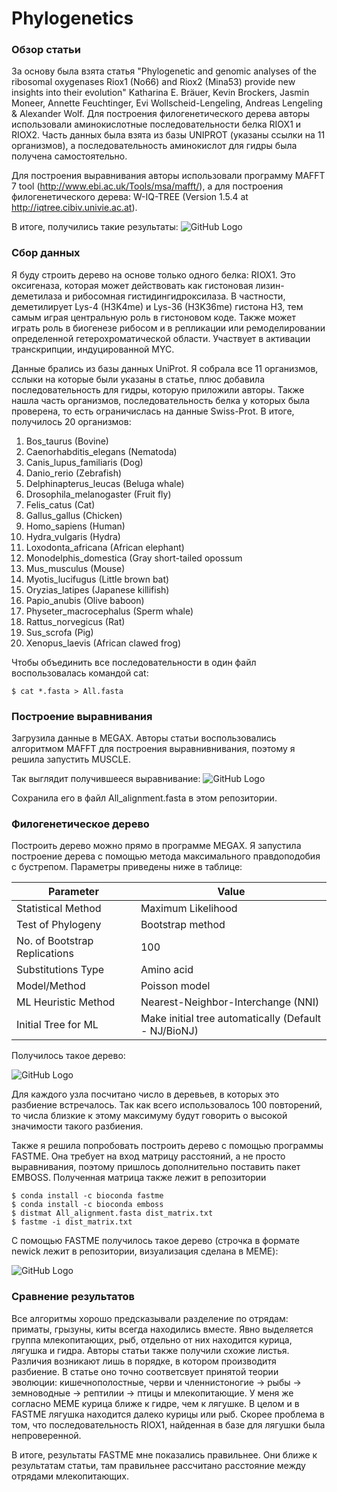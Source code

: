 # Phylogenetics

### Обзор статьи
За основу была взята статья "Phylogenetic and genomic analyses of the ribosomal oxygenases Riox1 (No66) and Riox2 (Mina53) provide new insights into their evolution" Katharina E. Bräuer, Kevin Brockers, Jasmin Moneer, Annette Feuchtinger, Evi Wollscheid-Lengeling, Andreas Lengeling & Alexander Wolf. Для построения филогенетического дерева авторы использовали аминокислотные последовательности белка RIOX1 и RIOX2. Часть данных была взята из базы UNIPROT (указаны ссылки на 11 организмов), а последовательность аминокислот для гидры была получена самостоятельно.

Для построения выравнивания авторы использовали программу MAFFT 7 tool (http://www.ebi.ac.uk/Tools/msa/mafft/), а для построения филогенетического дерева: W-IQ-TREE (Version 1.5.4 at http://iqtree.cibiv.univie.ac.at).

В итоге, получились такие результаты:
![GitHub Logo](/Images/results.png)

### Сбор данных
Я буду строить дерево на основе только одного белка: RIOX1. Это оксигеназа, которая может действовать как гистоновая лизин-деметилаза и рибосомная гистидингидроксилаза. В частности, деметилирует Lys-4 (H3K4me) и Lys-36 (H3K36me) гистона H3, тем самым играя центральную роль в гистоновом коде. Также может играть роль в биогенезе рибосом и в репликации или ремоделировании определенной гетерохроматической области. Участвует в активации транскрипции, индуцированной MYC.

Данные брались из базы данных UniProt. Я собрала все 11 организмов, сслыки на которые были указаны  в статье, плюс добавила последовательность для гидры, которую приложили авторы. Также нашла часть организмов, последовательность белка у которых была проверена, то есть ограничислась на данные Swiss-Prot. В итоге, получилось 20 организмов:
1. Bos_taurus (Bovine)
2. Caenorhabditis_elegans (Nematoda)
3. Canis_lupus_familiaris (Dog)
4. Danio_rerio (Zebrafish)
5. Delphinapterus_leucas (Beluga whale)
6. Drosophila_melanogaster (Fruit fly)
7. Felis_catus (Cat)
8. Gallus_gallus (Chicken)
9. Homo_sapiens (Human)
10. Hydra_vulgaris (Hydra)
11. Loxodonta_africana (African elephant)
12. Monodelphis_domestica (Gray short-tailed opossum
13. Mus_musculus (Mouse)
14. Myotis_lucifugus (Little brown bat)
15. Oryzias_latipes (Japanese killifish)
16. Papio_anubis (Olive baboon)
17. Physeter_macrocephalus (Sperm whale)
18. Rattus_norvegicus (Rat)
19. Sus_scrofa (Pig)
20. Xenopus_laevis (African clawed frog)

Чтобы объединить все последовательности в один файл воспользовалась командой cat:
```
$ cat *.fasta > All.fasta
```

### Построение выравнивания

Загрузила данные в MEGAX. Авторы статьи воспользовались алгоритмом MAFFT для построения выравнивнивания, поэтому я решила запустить MUSCLE. 

Так выглядит получившееся выравнивание:
![GitHub Logo](/Images/alignment.png)

Сохранила его в файл All_alignment.fasta в этом репозитории.

### Филогенетическое дерево

Построить дерево можно прямо в программе MEGAX. Я запустила построение дерева с помощью метода максимального правдоподобия с бустрепом. Параметры приведены ниже в таблице:

| Parameter | Value |
| ------------- | ----- |
| Statistical Method | Maximum Likelihood |
| Test of Phylogeny | Bootstrap method |
| No. of Bootstrap Replications | 100 |
| Substitutions Type | Amino acid |
| Model/Method | Poisson model |
| ML Heuristic Method | Nearest-Neighbor-Interchange (NNI) |
| Initial Tree for ML | Make initial tree automatically (Default - NJ/BioNJ) |

Получилось такое дерево:

![GitHub Logo](/Images/tree_meme.png)

Для каждого узла посчитано число в деревьев, в которых это разбиение встречалось. Так как всего использовалось 100 повторений, то числа близкие к этому максимуму будут говорить о высокой значимости такого разбиения.

Также я решила попробовать построить дерево с помощью программы FASTME. Она требует на вход матрицу расстояний, а не просто выравнивания, поэтому пришлось дополнительно поставить пакет EMBOSS. Полученная матрица также лежит в репозитории

```
$ conda install -c bioconda fastme
$ conda install -c bioconda emboss
$ distmat All_alignment.fasta dist_matrix.txt
$ fastme -i dist_matrix.txt
```

С помощью FASTME получилось такое дерево (строчка в формате newick лежит в репозитории, визуализация сделана в MEME):

![GitHub Logo](/Images/tree_fastme.png)
### Сравнение результатов

Все алгоритмы хорошо предсказывали разделение по отрядам: приматы, грызуны, киты всегда находились вместе. Явно выделяется группа млекопитающих, рыб, отдельно от них находится курица, лягушка и гидра. Авторы статьи также получили схожие листья. Различия возникают лишь в порядке, в котором производитя разбиение. В статье оно точно соответсвует принятой теории эволюции: кишечнополостные, черви и членнистоногие -> рыбы -> земноводные -> рептилии -> птицы и млекопитающие. У меня же согласно MEME курица ближе к гидре, чем к лягушке. В целом и в FASTME лягушка находится далеко курицы или рыб. Скорее проблема в том, что последовательность RIOX1, найденная в базе для лягушки была непроверенной.

В итоге, результаты FASTME мне показались правильнее. Они ближе к результатам статьи, там правильнее рассчитано расстояние между отрядами млекопитающих.
